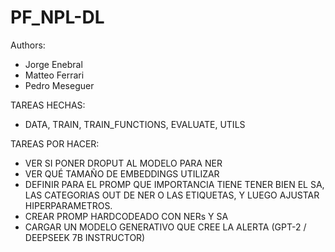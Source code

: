 # PF_NPL-DL
 
Authors:
- Jorge Enebral
- Matteo Ferrari
- Pedro Meseguer

TAREAS HECHAS:
- DATA, TRAIN, TRAIN_FUNCTIONS, EVALUATE, UTILS

TAREAS POR HACER:
- VER SI PONER DROPUT AL MODELO PARA NER
- VER QUÉ TAMAÑO DE EMBEDDINGS UTILIZAR
- DEFINIR PARA EL PROMP QUE IMPORTANCIA TIENE TENER BIEN EL SA, LAS CATEGORIAS OUT DE NER O LAS ETIQUETAS,
    Y LUEGO AJUSTAR HIPERPARAMETROS.
- CREAR PROMP HARDCODEADO CON NERs Y SA
- CARGAR UN MODELO GENERATIVO QUE CREE LA ALERTA (GPT-2 / DEEPSEEK 7B INSTRUCTOR)

